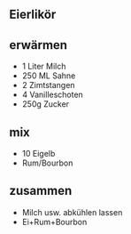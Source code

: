 ## Eierlikör


## erwärmen

- 1 Liter Milch
- 250 ML Sahne
- 2 Zimtstangen
- 4 Vanilleschoten
- 250g Zucker

## mix

- 10 Eigelb
- Rum/Bourbon

## zusammen

- Milch usw. abkühlen lassen
- Ei+Rum+Bourbon

